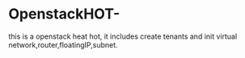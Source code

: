 # OpenstackHOT-
this is a openstack heat hot, it includes create tenants and init virtual network,router,floatingIP,subnet.

